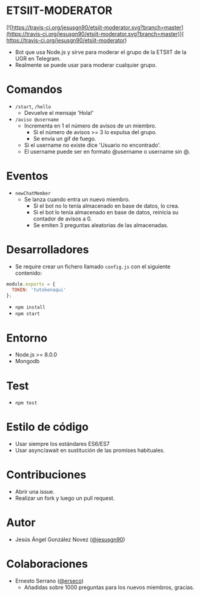 # ETSIIT-MODERATOR

[![https://travis-ci.org/jesusgn90/etsiit-moderator.svg?branch=master](https://travis-ci.org/jesusgn90/etsiit-moderator.svg?branch=master)](
https://travis-ci.org/jesusgn90/etsiit-moderator)

- Bot que usa Node.js y sirve para moderar el grupo de la ETSIIT de la UGR en Telegram.
- Realmente se puede usar para moderar cualquier grupo.

# Comandos

- `/start`, `/hello`
  - Devuelve el mensaje 'Hola!'
- `/aviso @username`
  - Incrementa en 1 el número de avisos de un miembro.
    - Si el número de avisos >= 3 lo expulsa del grupo.
    - Se envía un gif de fuego.
  - Si el username no existe dice 'Usuario no encontrado'.
  - El username puede ser en formato @username o username sin @.

# Eventos

- `newChatMember`
  - Se lanza cuando entra un nuevo miembro.
    - Si el bot no lo tenía almacenado en base de datos, lo crea.
    - Si el bot lo tenía almacenado en base de datos, reinicia su contador de avisos a 0.
    - Se emiten 3 preguntas aleatorias de las almacenadas.

# Desarrolladores
- Se require crear un fichero llamado `config.js` con el siguiente contenido:

```js
module.exports = {
  TOKEN: 'tutokenaqui'
};
```

- `npm install`
- `npm start`

# Entorno

- Node.js >= 8.0.0
- Mongodb

# Test
- `npm test`

# Estilo de código
- Usar siempre los estándares ES6/ES7
- Usar async/await en sustitución de las promises habituales.

# Contribuciones
- Abrir una issue.
- Realizar un fork y luego un pull request.

# Autor
- Jesús Ángel González Novez ([@jesusgn90](https://github.com/jesusgn90))

# Colaboraciones
- Ernesto Serrano ([@erseco](https://github.com/erseco))
  - Añadidas sobre 1000 preguntas para los nuevos miembros, gracias. 
